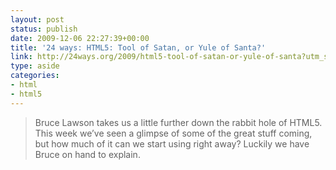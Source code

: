 ```yaml
---
layout: post
status: publish
date: 2009-12-06 22:27:39+00:00
title: '24 ways: HTML5: Tool of Satan, or Yule of Santa?'
link: http://24ways.org/2009/html5-tool-of-satan-or-yule-of-santa?utm_source=feedburner&utm_medium=feed&utm_campaign=Feed%3A+24ways+%2824+ways%29
type: aside
categories:
- html
- html5
---
```


> Bruce Lawson takes us a little further down the rabbit hole of HTML5. This week we’ve seen a glimpse of some of the great stuff coming, but how much of it can we start using right away? Luckily we have Bruce on hand to explain.
